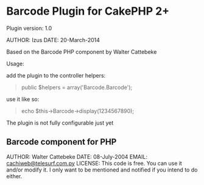 

Barcode Plugin for CakePHP 2+
=============================

Plugin version: 1.0

AUTHOR: Izus
DATE: 20-March-2014

Based on the Barcode PHP component by Walter Cattebeke

Usage: 

add the plugin to the controller helpers:
> public $helpers = array('Barcode.Barcode'); 

use it like so:
> echo $this->Barcode->display(1234567890);

The plugin is not fully configurable just yet

Barcode component for PHP
-------------------------

AUTHOR: Walter Cattebeke
DATE: 08-July-2004
EMAIL: cachiweb@telesurf.com.py
LICENSE: This code is free. You can use it and/or 
modify it.
I only want to be mentioned and notified if you
intend to do either.
